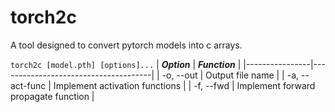 # torch2c
A tool designed to convert pytorch models into c arrays. 

```torch2c [model.pth] [options]...```
| **_Option_**   | **_Function_**                       |
|----------------|--------------------------------------|
| -o, --out      | Output file name                     |
| -a, --act-func | Implement activation functions       |
| -f, --fwd      | Implement forward propagate function |
